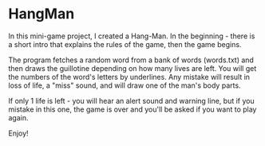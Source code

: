 # HangMan

In this mini-game project, I created a Hang-Man.
In the beginning - there is a short intro that explains the rules of the game, then the game begins.

The program fetches a random word from a bank of words (words.txt) and then draws the guillotine depending on how many lives are left.
You will get the numbers of the word's letters by underlines. Any mistake will result in loss of life, a "miss" sound, and will draw one of the man's body parts.

If only 1 life is left - you will hear an alert sound and warning line, but if you mistake in this one, the game is over and you'll be asked if you want to play again. 

Enjoy!
